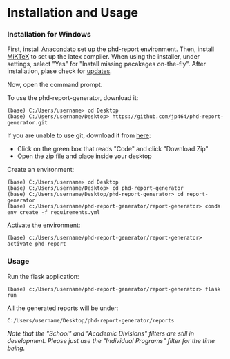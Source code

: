 # Installation and Usage

### Installation for Windows

First, install [Anaconda](https://www.anaconda.com/products/distribution)to set up the phd-report environment. 
Then, install [MiKTeX](https://miktex.org/howto/install-miktex) to set up the latex compiler. When using the installer, under settings, select "Yes" for "Install missing pacakages on-the-fly". After installation, plase check for [updates](https://miktex.org/howto/update-miktex).

Now, open the command prompt. 

To use the phd-report-generator, download it:
```
(base) C:/Users/username> cd Desktop
(base) C:/Users/username/Desktop> https://github.com/jp464/phd-report-generator.git
```

If you are unable to use git, download it from [here](https://github.com/jp464/phd-report-generator):
+ Click on the green box that reads "Code" and click "Download Zip"
+ Open the zip file and place inside your desktop

Create an environment:
```
(base) C:/Users/username> cd Desktop
(base) C:/Users/username/Desktop> cd phd-report-generator
(base) C:/Users/username/Desktop/phd-report-generator> cd report-generator
(base) c:/Users/username/phd-report-generator/report-generator> conda env create -f requirements.yml

```

Activate the environment:
```
(base) c:/Users/username/phd-report-generator/report-generator> activate phd-report
```

### Usage
Run the flask application:
```
(base) c:/Users/username/phd-report-generator/report-generator> flask run
```

All the generated reports will be under:
```
C:/Users/username/Desktop/phd-report-generator/reports
```

*Note that the "School" and "Academic Divisions" filters are still in development. Please just use the "Individual Programs" filter for the time being.*